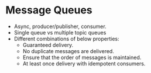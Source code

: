 # Message Queues
* Async, producer/publisher, consumer.
* Single queue vs multiple topic queues
* Different combinations of below properties:
  * Guaranteed delivery.
  * No duplicate messages are delivered.
  * Ensure that the order of messages is maintained.
  * At least once delivery with idempotent consumers.

